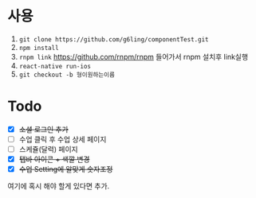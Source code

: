 

# 사용

1. `git clone https://github.com/g6ling/componentTest.git`
2. `npm install`
3. `rnpm link`  https://github.com/rnpm/rnpm 들어가서 rnpm 설치후 link실행
4. `react-native run-ios`
5. `git checkout -b 형이원하는이름`


# Todo
- [x] ~~소셜 로그인 추가~~
- [ ] 수업 클릭 후 수업 상세 페이지
- [ ] 스케쥴(달력) 페이지
- [x] ~~탭바 아이콘 + 색깔 변경~~
- [x] ~~수업 Setting에 알맞게 숫자조정~~

여기에 혹시 해야 할게 있다면 추가.
